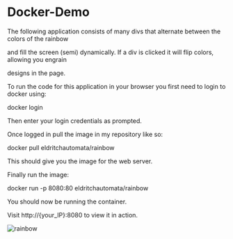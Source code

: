 # Docker-Demo

The following application consists of many divs that alternate between the colors of the rainbow

and fill the screen (semi) dynamically. If a div is clicked it will flip colors, allowing you engrain 

designs in the page.

To run the code for this application in your browser you first need to login to docker using:

docker login

Then enter your login credentials as prompted.

Once logged in pull the image in my repository like so:

docker pull eldritchautomata/rainbow

This should give you the image for the web server.

Finally run the image:

docker run -p 8080:80 eldritchautomata/rainbow

You should now be running the container.

Visit http://{your_IP}:8080 to view it in action.

![rainbow](https://media.giphy.com/media/v1.Y2lkPTc5MGI3NjExNGdjY2FwanIwMnh1NXdjZDR0bWx6N2o3bzhiNW1kbGtnd2htczlqaiZlcD12MV9pbnRlcm5hbF9naWZfYnlfaWQmY3Q9Zw/ZYQ4Bc9gdQv70tBJFP/giphy.gif)
